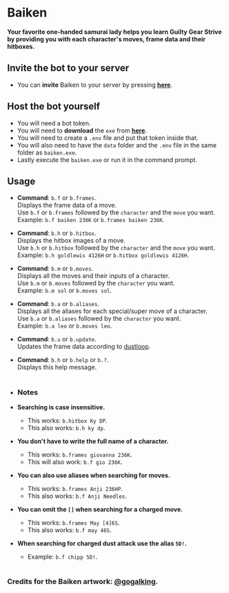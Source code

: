 # Baiken
**Your favorite one-handed samurai lady helps you learn Guilty Gear Strive \
by providing you with each character's moves, frame data and their hitboxes.**

## Invite the bot to your server
- You can **invite** Baiken to your server by pressing [**here**](https://discord.com/api/oauth2/authorize?client_id=919027797429727272&permissions=517544070208&scope=bot).

## Host the bot yourself
- You will need a bot token.
- You will need to **download** the `exe` from [**here**](https://github.com/yakiimoninja/baiken/releases/latest).
- You will need to create a `.env` file and put that token inside that.
- You will also need to have the `data` folder and the `.env` file in the same folder as `baiken.exe`.
- Lastly execute the `baiken.exe` or run it in the command prompt.

## Usage

- **Command**: `b.f` or `b.frames`. \
Displays the frame data of a move.\
Use `b.f` or `b.frames` followed by the `character` and the `move` you want.\
Example: `b.f baiken 236K` or `b.frames baiken 236K`.
  
- **Command**: `b.h` or `b.hitbox`. \
Displays the hitbox images of a move. \
Use `b.h` or `b.hitbox` followed by the `character` and the `move` you want. \
Example: `b.h goldlewis 4126H` or `b.hitbox goldlewis 4126H`.
  
- **Command**: `b.m` or `b.moves`.\
Displays all the moves and their inputs of a character.\
Use `b.m` or `b.moves` followed by the `character` you want.\
Example: `b.m sol` or `b.moves sol`.

- **Command**: `b.a` or `b.aliases`.\
Displays all the aliases for each special/super move of a character.\
Use `b.a` or `b.aliases` followed by the `character` you want.\
Example: `b.a leo` or `b.moves leo`.

- **Command**: `b.u` or `b.update`.\
Updates the frame data according to [dustloop](https://dustloop.com).

- **Command**: `b.h` or `b.help` or `b.?`.\
Displays this help message.
  
  #
- ### **Notes**

- **Searching is case insensitive.**
  - This works: `b.hitbox Ky DP`.
  - This also works: `b.h ky dp`.

- **You don't have to write the full name of a character.**
  - This works: `b.frames giovanna 236K`.
  - This will also work: `b.f gio 236K`.

- **You can also use aliases when searching for moves.**
  - This works: `b.frames Anji 236HP`.
  - This also works: `b.f Anji Needles`.

- **You can omit the `[]` when searching for a charged move.**
  - This works: `b.frames May [4]6S`.
  - This also works: `b.f may 46S`.

- **When searching for charged dust attack use the alias `5D!`.**
  - Example: `b.f chipp 5D!`.
# 
### Credits for the Baiken artwork: [@gogalking](https://twitter.com/gogalking).
